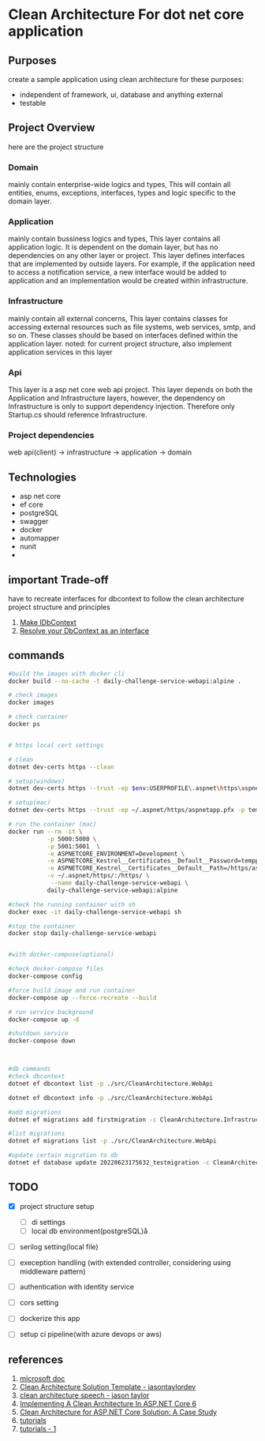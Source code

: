 # Clean Architecture For dot net core application

## Purposes
create a sample application using clean architecture for these purposes: 
 * independent of framework, ui, database and anything external
 * testable


## Project Overview
here are the project structure

### Domain
mainly contain enterprise-wide logics and types,
This will contain all entities, enums, exceptions, interfaces, types and logic specific to the domain layer. 

### Application
mainly contain bussiness logics and types,
This layer contains all application logic. It is dependent on the domain layer, but has no dependencies on any other layer or project. This layer defines interfaces that are implemented by outside layers. For example, if the application need to access a notification service, a new interface would be added to application and an implementation would be created within infrastructure.

### Infrastructure
mainly contain all external concerns,
This layer contains classes for accessing external resources such as file systems, web services, smtp, and so on. These classes should be based on interfaces defined within the application layer.
noted: for current project structure, also implement application services in this layer

### Api
This layer is a asp net core web api project. This layer depends on both the Application and Infrastructure layers, however, the dependency on Infrastructure is only to support dependency injection. Therefore only Startup.cs should reference Infrastructure.

### Project dependencies
web api(client) -> infrastructure -> application -> domain


## Technologies
* asp net core 
* ef core
* postgreSQL
* swagger
* docker
* automapper
* nunit
* 


## important Trade-off
have to recreate interfaces for dbcontext to follow the clean architecture project structure and principles
1. [Make IDbContext](https://github.com/dotnet/efcore/issues/16470)
2. [Resolve your DbContext as an interface](https://www.jerriepelser.com/blog/resolve-dbcontext-as-interface-in-aspnet5-ioc-container/)


## commands
``` bash
#build the images with docker cli
docker build --no-cache -t daily-challenge-service-webapi:alpine .

# check images
docker images

# check container
docker ps


# https local cert settings

# clean
dotnet dev-certs https --clean

# setup(windows)
dotnet dev-certs https --trust -ep $env:USERPROFILE\.aspnet\https\aspnetapp.pfx -p SECRETPASSWORD

# setup(mac)
dotnet dev-certs https --trust -ep ~/.aspnet/https/aspnetapp.pfx -p temppassword

# run the container (mac)
docker run --rm -it \
           -p 5000:5000 \
           -p 5001:5001  \
           -e ASPNETCORE_ENVIRONMENT=Development \
           -e ASPNETCORE_Kestrel__Certificates__Default__Password=temppassword \
           -e ASPNETCORE_Kestrel__Certificates__Default__Path=/https/aspnetapp.pfx \
           -v ~/.aspnet/https/:/https/ \
            --name daily-challenge-service-webapi \
           daily-challenge-service-webapi:alpine

#check the running container with sh
docker exec -it daily-challenge-service-webapi sh

#stop the container
docker stop daily-challenge-service-webapi


#with docker-compose(optional)

#check docker-compose files
docker-compose config

#force build image and run container 
docker-compose up --force-recreate --build 

# run service background
docker-compose up -d

#shutdown service 
docker-compose down



#db commands
#check dbcontext
dotnet ef dbcontext list -p ./src/CleanArchitecture.WebApi

dotnet ef dbcontext info -p ./src/CleanArchitecture.WebApi

#add migrations 
dotnet ef migrations add firstmigration -c CleanArchitecture.Infrastructure.Persistence.TodoListDBContext -s ./src/CleanArchitecture.WebApi/CleanArchitecture.WebApi.csproj -p ./src/CleanArchitecture.Infrastructure/CleanArchitecture.Infrastructure.csproj -o Persistence/Migrations 

#list migrations 
dotnet ef migrations list -p ./src/CleanArchitecture.WebApi

#update certain migration to db
dotnet ef database update 20220623175632_testmigration -c CleanArchitecture.Infrastructure.Persistence.TodoListDBContext -s ./src/CleanArchitecture.WebApi/CleanArchitecture.WebApi.csproj -p ./src/CleanArchitecture.Infrastructure/CleanArchitecture.Infrastructure.csproj
```

## TODO 
- [X] project structure setup
  - [ ] di settings
  - [ ] local db environment(postgreSQL)å
- [ ] serilog setting(local file) 
- [ ] exeception handling (with extended controller, considering using middleware pattern)
- [ ] authentication with identity service
- [ ] cors setting
- [ ] dockerize this app
- [ ] setup ci pipeline(with azure devops or aws)


## references
1. [microsoft doc](https://docs.microsoft.com/en-us/dotnet/architecture/modern-web-apps-azure/common-web-application-architectures)
2. [Clean Architecture Solution Template - jasontaylordev](https://github.com/jasontaylordev/CleanArchitecture/tree/netcore3.1)
3. [clean architecture speech - jason taylor](https://www.youtube.com/watch?v=dK4Yb6-LxAk)
4. [Implementing A Clean Architecture In ASP.NET Core 6](https://www.c-sharpcorner.com/article/implementing-a-clean-architecture-in-asp-net-core-6/)
5. [Clean Architecture for ASP.NET Core Solution: A Case Study](https://blog.ndepend.com/clean-architecture-for-asp-net-core-solution/)
6. [tutorials](https://www.c-sharpcorner.com/article/implementing-cqrs-and-mediator-patterns-with-asp-net-core-web-api/)
7. [tutorials - 1](https://code-maze.com/cqrs-mediatr-in-aspnet-core/)